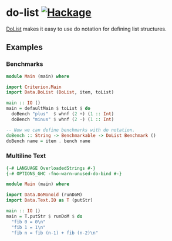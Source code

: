 # do-list [![Hackage][hackage-badge]][hackage]
[DoList] makes it easy to use do notation for defining list structures.

## Examples

### Benchmarks
```haskell
module Main (main) where

import Criterion.Main
import Data.DoList (DoList, item, toList)

main :: IO ()
main = defaultMain $ toList $ do
  doBench "plus"  $ whnf (2 +) (1 :: Int)
  doBench "minus" $ whnf (2 -) (1 :: Int)

-- Now we can define benchmarks with do notation.
doBench :: String -> Benchmarkable -> DoList Benchmark ()
doBench name = item . bench name
```

### Multiline Text
```haskell
{-# LANGUAGE OverloadedStrings #-}
{-# OPTIONS_GHC -fno-warn-unused-do-bind #-}

module Main (main) where

import Data.DoMonoid (runDoM)
import Data.Text.IO as T (putStr)

main :: IO ()
main = T.putStr $ runDoM $ do
  "fib 0 = 0\n"
  "fib 1 = 1\n"
  "fib n = fib (n-1) + fib (n-2)\n"
```

[hackage]: https://hackage.haskell.org/package/do-list
[hackage-badge]: https://img.shields.io/hackage/v/do-list.svg
[DoList]: https://hackage.haskell.org/package/do-list/docs/Data-DoList.html
